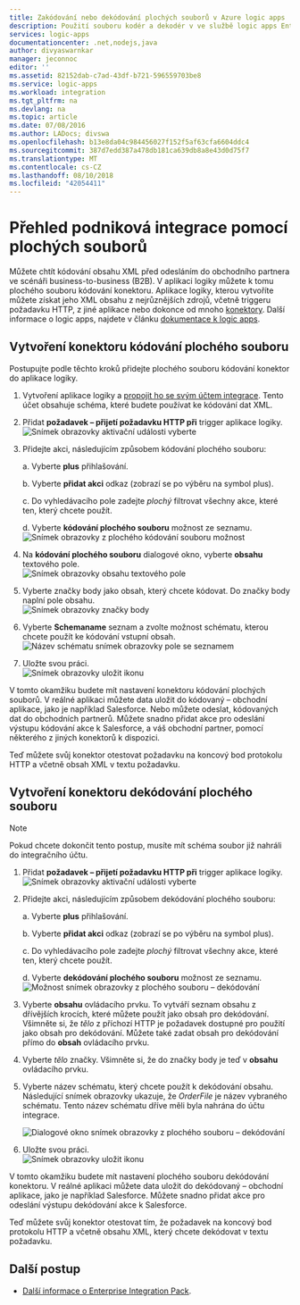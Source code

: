 ```yaml
---
title: Zakódování nebo dekódování plochých souborů v Azure logic apps | Dokumentace Microsoftu
description: Použití souboru kodér a dekodér v ve službě logic apps Enterprise Integration Pack
services: logic-apps
documentationcenter: .net,nodejs,java
author: divyaswarnkar
manager: jeconnoc
editor: ''
ms.assetid: 82152dab-c7ad-43df-b721-596559703be8
ms.service: logic-apps
ms.workload: integration
ms.tgt_pltfrm: na
ms.devlang: na
ms.topic: article
ms.date: 07/08/2016
ms.author: LADocs; divswa
ms.openlocfilehash: b13e8da04c984456027f152f5af63cfa6604ddc4
ms.sourcegitcommit: 387d7edd387a478db181ca639db8a8e43d0d75f7
ms.translationtype: MT
ms.contentlocale: cs-CZ
ms.lasthandoff: 08/10/2018
ms.locfileid: "42054411"
---
```

# <a name="overview-of-enterprise-integration-with-flat-files"></a>Přehled podniková integrace pomocí plochých souborů

Můžete chtít kódování obsahu XML před odesláním do obchodního partnera ve scénáři business-to-business (B2B). V aplikaci logiky můžete k tomu plochého souboru kódování konektoru. Aplikace logiky, kterou vytvoříte můžete získat jeho XML obsahu z nejrůznějších zdrojů, včetně triggeru požadavku HTTP, z jiné aplikace nebo dokonce od mnoho [konektory](../connectors/apis-list.md). Další informace o logic apps, najdete v článku [dokumentace k logic apps](logic-apps-overview.md "Další informace o Logic apps").  

## <a name="create-the-flat-file-encoding-connector"></a>Vytvoření konektoru kódování plochého souboru
Postupujte podle těchto kroků přidejte plochého souboru kódování konektor do aplikace logiky.

1. Vytvoření aplikace logiky a [propojit ho se svým účtem integrace](logic-apps-enterprise-integration-accounts.md "se naučíte, jak propojit účet integrace aplikace logiky"). Tento účet obsahuje schéma, které budete používat ke kódování dat XML.  
1. Přidat **požadavek – přijetí požadavku HTTP při** trigger aplikace logiky.  
   ![Snímek obrazovky aktivační události vyberte](./media/logic-apps-enterprise-integration-b2b/flatfile-1.png)    
1. Přidejte akci, následujícím způsobem kódování plochého souboru:
   
    a. Vyberte **plus** přihlašování.
   
    b. Vyberte **přidat akci** odkaz (zobrazí se po výběru na symbol plus).
   
    c. Do vyhledávacího pole zadejte *plochý* filtrovat všechny akce, které ten, který chcete použít.
   
    d. Vyberte **kódování plochého souboru** možnost ze seznamu.   
   ![Snímek obrazovky z plochého kódování souboru možnost](media/logic-apps-enterprise-integration-flatfile/flatfile-2.png)   
1. Na **kódování plochého souboru** dialogové okno, vyberte **obsahu** textového pole.  
   ![Snímek obrazovky obsahu textového pole](media/logic-apps-enterprise-integration-flatfile/flatfile-3.png)  
1. Vyberte značky body jako obsah, který chcete kódovat. Do značky body naplní pole obsahu.     
   ![Snímek obrazovky značky body](media/logic-apps-enterprise-integration-flatfile/flatfile-4.png)  
1. Vyberte **Schemaname** seznam a zvolte možnost schématu, kterou chcete použít ke kódování vstupní obsah.    
   ![Název schématu snímek obrazovky pole se seznamem](media/logic-apps-enterprise-integration-flatfile/flatfile-5.png)  
1. Uložte svou práci.   
   ![Snímek obrazovky uložit ikonu](media/logic-apps-enterprise-integration-flatfile/flatfile-6.png)  

V tomto okamžiku budete mít nastavení konektoru kódování plochých souborů. V reálné aplikaci můžete data uložit do kódovaný – obchodní aplikace, jako je například Salesforce. Nebo můžete odeslat, kódovaných dat do obchodních partnerů. Můžete snadno přidat akce pro odeslání výstupu kódování akce k Salesforce, a váš obchodní partner, pomocí některého z jiných konektorů k dispozici.

Teď můžete svůj konektor otestovat požadavku na koncový bod protokolu HTTP a včetně obsah XML v textu požadavku.  

## <a name="create-the-flat-file-decoding-connector"></a>Vytvoření konektoru dekódování plochého souboru

> [!NOTE]
> Pokud chcete dokončit tento postup, musíte mít schéma soubor již nahráli do integračního účtu.

1. Přidat **požadavek – přijetí požadavku HTTP při** trigger aplikace logiky.  
   ![Snímek obrazovky aktivační události vyberte](./media/logic-apps-enterprise-integration-b2b/flatfile-1.png)    
1. Přidejte akci, následujícím způsobem dekódování plochého souboru:
   
    a. Vyberte **plus** přihlašování.
   
    b. Vyberte **přidat akci** odkaz (zobrazí se po výběru na symbol plus).
   
    c. Do vyhledávacího pole zadejte *plochý* filtrovat všechny akce, které ten, který chcete použít.
   
    d. Vyberte **dekódování plochého souboru** možnost ze seznamu.   
   ![Možnost snímek obrazovky z plochého souboru – dekódování](media/logic-apps-enterprise-integration-flatfile/flatfile-2.png)   
1. Vyberte **obsahu** ovládacího prvku. To vytváří seznam obsahu z dřívějších krocích, které můžete použít jako obsah pro dekódování. Všimněte si, že *tělo* z příchozí HTTP je požadavek dostupné pro použití jako obsah pro dekódování. Můžete také zadat obsah pro dekódování přímo do **obsah** ovládacího prvku.     
1. Vyberte *tělo* značky. Všimněte si, že do značky body je teď v **obsahu** ovládacího prvku.
1. Vyberte název schématu, který chcete použít k dekódování obsahu. Následující snímek obrazovky ukazuje, že *OrderFile* je název vybraného schématu. Tento název schématu dříve měli byla nahrána do účtu integrace.
   
   ![Dialogové okno snímek obrazovky z plochého souboru – dekódování](media/logic-apps-enterprise-integration-flatfile/flatfile-decode-1.png)    
1. Uložte svou práci.  
   ![Snímek obrazovky uložit ikonu](media/logic-apps-enterprise-integration-flatfile/flatfile-6.png)    

V tomto okamžiku budete mít nastavení plochého souboru dekódování konektoru. V reálné aplikaci můžete data uložit do dekódovaný – obchodní aplikace, jako je například Salesforce. Můžete snadno přidat akce pro odeslání výstupu dekódování akce k Salesforce.

Teď můžete svůj konektor otestovat tím, že požadavek na koncový bod protokolu HTTP a včetně obsahu XML, který chcete dekódovat v textu požadavku.  

## <a name="next-steps"></a>Další postup
* [Další informace o Enterprise Integration Pack](logic-apps-enterprise-integration-overview.md "přečtěte si víc o Enterprise Integration Pack").  

